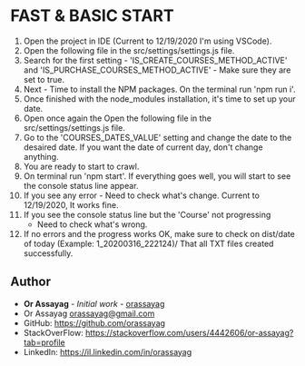 FAST & BASIC START
==================
1. Open the project in IDE (Current to 12/19/2020 I'm using VSCode).
2. Open the following file in the src/settings/settings.js file.
3. Search for the first setting - 'IS_CREATE_COURSES_METHOD_ACTIVE' and 'IS_PURCHASE_COURSES_METHOD_ACTIVE' - Make sure they are set to true.
4. Next - Time to install the NPM packages. On the terminal run 'npm run i'.
5. Once finished with the node_modules installation, it's time to set up your date.
6. Open once again the Open the following file in the src/settings/settings.js file.
7. Go to the 'COURSES_DATES_VALUE' setting and change the date to the desaired date. If you want the date of current day, don't change anything.
8. You are ready to start to crawl.
9. On terminal run 'npm start'. If everything goes well, you will start to see
	the console status line appear.
10. If you see any error - Need to check what's change. Current to 12/19/2020,
	It works fine.
11. If you see the console status line but the 'Course' not progressing
	- Need to check what's wrong.
12. If no errors and the progress works OK, make sure to check on
    dist/date of today (Example: 1_20200316_222124)/ That all TXT
	files created successfully.

## Author

* **Or Assayag** - *Initial work* - [orassayag](https://github.com/orassayag)
* Or Assayag <orassayag@gmail.com>
* GitHub: https://github.com/orassayag
* StackOverFlow: https://stackoverflow.com/users/4442606/or-assayag?tab=profile
* LinkedIn: https://il.linkedin.com/in/orassayag